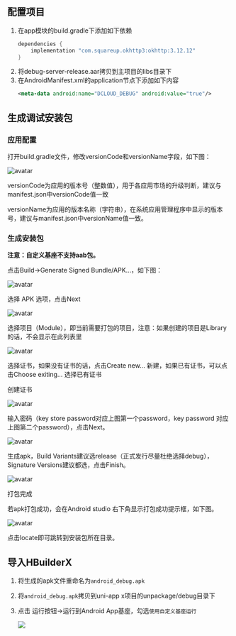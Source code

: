 ## 配置项目
1. 在app模块的build.gradle下添加如下依赖
	```groovy
	dependencies {
		implementation "com.squareup.okhttp3:okhttp:3.12.12"
	}
	```
2. 将debug-server-release.aar拷贝到主项目的libs目录下
3. 在AndroidManifest.xml的application节点下添加如下内容
	```xml
	<meta-data android:name="DCLOUD_DEBUG" android:value="true"/>
	```

## 生成调试安装包
### 应用配置

打开build.gradle文件，修改versionCode和versionName字段，如下图：
	
![avatar](https://img.cdn.aliyun.dcloud.net.cn/nativedocs/5%2BSDK-android/image/6-1.png)
	
versionCode为应用的版本号（整数值），用于各应用市场的升级判断，建议与manifest.json中versionCode值一致
	
versionName为应用的版本名称（字符串），在系统应用管理程序中显示的版本号，建议与manifest.json中versionName值一致。
	

### 生成安装包

**注意：自定义基座不支持aab包。**

点击Build->Generate Signed Bundle/APK...，如下图：
	
![avatar](https://img.cdn.aliyun.dcloud.net.cn/nativedocs/5%2BSDK-android/image/6-2.png)

选择 APK 选项，点击Next
	
![avatar](https://img.cdn.aliyun.dcloud.net.cn/nativedocs/5%2BSDK-android/image/6-3.png)
	
选择项目（Module），即当前需要打包的项目，注意：如果创建的项目是Library的话，不会显示在此列表里
	
![avatar](https://img.cdn.aliyun.dcloud.net.cn/nativedocs/5%2BSDK-android/image/7-4.png)
	
选择证书，如果没有证书的话，点击Create new... 新建，如果已有证书，可以点击Choose exiting... 选择已有证书

创建证书
	
![avatar](https://img.cdn.aliyun.dcloud.net.cn/nativedocs/5%2BSDK-android/image/6-4.png)
	
输入密码（key store password对应上图第一个password，key password 对应上图第二个password），点击Next。
	
![avatar](https://img.cdn.aliyun.dcloud.net.cn/nativedocs/5%2BSDK-android/image/6-5.png)
	
生成apk，Build Variants建议选release（正式发行尽量杜绝选择debug），Signature Versions建议都选，点击Finish。
	
![avatar](https://img.cdn.aliyun.dcloud.net.cn/nativedocs/5%2BSDK-android/image/6-6.png)
	
打包完成
	
若apk打包成功，会在Android studio 右下角显示打包成功提示框，如下图。
	
![avatar](https://img.cdn.aliyun.dcloud.net.cn/nativedocs/5%2BSDK-android/image/6-7.png)
	
点击locate即可跳转到安装包所在目录。
	
## 导入HBuilderX
1. 将生成的apk文件重命名为`android_debug.apk`
2. 将`android_debug.apk`拷贝到uni-app x项目的unpackage/debug目录下
3. 点击 运行按钮->运行到Android App基座，勾选`使用自定义基座运行`

	![](https://web-ext-storage.dcloud.net.cn/native/doc/android/debug_hx.png)
